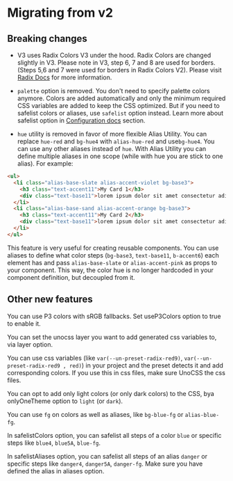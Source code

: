 # Migrating from v2

## Breaking changes

- V3 uses Radix Colors V3 under the hood. Radix Colors are changed slightly in V3. Please note in V3, step 6, 7 and 8 are used for borders. (Steps 5,6 and 7 were used for borders in Radix Colors V2). Please visit [Radix Docs](https://www.radix-ui.com/colors/docs/palette-composition/understanding-the-scale) for more information.

- `palette` option is removed. You don't need to specify palette colors anymore. Colors are added automatically and only the minimum required CSS variables are added to keep the CSS optimized. But if you need to safelist colors or aliases, use `safelist` option instead. Learn more about safelist option in [Configuration docs](/unocss-preset-radix/configuration) section.

- `hue` utility is removed in favor of more flexible Alias Utility. You can replace `hue-red` and `bg-hue4` with `alias-hue-red` and use`bg-hue4`. You can use any other aliases instead of `hue`. With Alias Utility you can define multiple aliases in one scope (while with hue you are stick to one alias). For example:

```html
<ul>
  <li class="alias-base-slate alias-accent-violet bg-base3">
    <h3 class="text-accent11">My Card 1</h3>
    <div class="text-base11">lorem ipsum dolor sit amet consectetur adipisicing elit.</div>
  </li>
  <li class="alias-base-sand alias-accent-orange bg-base3">
    <h3 class="text-accent11">My Card 2</h3>
    <div class="text-base11">lorem ipsum dolor sit amet consectetur adipisicing elit.</div>
  </li>
</ul>
```

This feature is very useful for creating reusable components. You can use aliases to define what color steps (`bg-base3`, `text-base11`, `b-accent6`) each element has and pass `alias-base-slate` or `alias-accent-pink` as props to your component. This way, the color hue is no longer hardcoded in your component definition, but decoupled from it.

## Other new features

You can use P3 colors with sRGB fallbacks. Set useP3Colors option to true to enable it.

You can set the unocss layer you want to add generated css variables to, via layer option.

You can use css variables (like `var(--un-preset-radix-red9)`, `var(--un-preset-radix-red9 , red)`) in your project and the preset detects it and add corresponding colors. If you use this in css files, make sure UnoCSS the css files.

You can opt to add only light colors (or only dark colors) to the CSS, bya onlyOneTheme option to `light` (or `dark`).

You can use `fg` on colors as well as aliases, like `bg-blue-fg` or `alias-blue-fg`.

In safelistColors option, you can safelist all steps of a color `blue` or specific steps like `blue4`, `blue5A`, `blue-fg`.

In safelistAliases option, you can safelist all steps of an alias `danger` or specific steps like `danger4`, `danger5A`, `danger-fg`. Make sure you have defined the alias in aliases option.
